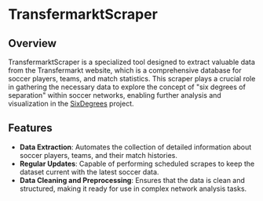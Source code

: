 # TransfermarktScraper

## Overview
TransfermarktScraper is a specialized tool designed to extract valuable data from the Transfermarkt website, which is a comprehensive database for soccer players, teams, and match statistics. This scraper plays a crucial role in gathering the necessary data to explore the concept of "six degrees of separation" within soccer networks, enabling further analysis and visualization in the [SixDegrees](https://github.com/KabirWahi/SixDegrees) project.

## Features
- **Data Extraction**: Automates the collection of detailed information about soccer players, teams, and their match histories.
- **Regular Updates**: Capable of performing scheduled scrapes to keep the dataset current with the latest soccer data.
- **Data Cleaning and Preprocessing**: Ensures that the data is clean and structured, making it ready for use in complex network analysis tasks.
